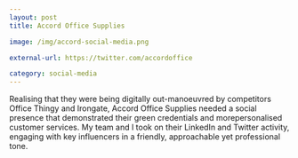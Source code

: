 ```yaml
---
layout: post
title: Accord Office Supplies

image: /img/accord-social-media.png

external-url: https://twitter.com/accordoffice

category: social-media
---
```


Realising that they were being digitally out-manoeuvred by competitors Office Thingy and Irongate, Accord Office Supplies needed a social presence that demonstrated their green credentials and morepersonalised customer services. My team and I took on their LinkedIn and Twitter activity, engaging with key influencers in a friendly, approachable yet professional tone.
